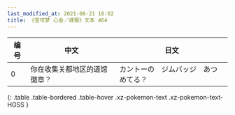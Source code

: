 ```yaml
---
last_modified_at: 2021-08-21 16:02
title: 《宝可梦 心金／魂银》文本 464
---
```

| 编号 | 中文 | 日文 |
| ---- | ---- | ---- |
| 0 | 你在收集关都地区的道馆徽章？ | カントーの　ジムバッジ　あつめてる？ |
{: .table .table-bordered .table-hover .xz-pokemon-text .xz-pokemon-text-HGSS }